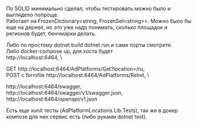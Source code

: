 ﻿По SOLID минимально сделал, чтобы тестировать можно было и выглядело попроще.\
Работает на FrozenDictionary<string, FrozenSet\<string\>>. Можно было бы еще на дереве, но это уже надо понимать, сколько площадок и регионов будет, бенчмарки делать.

Либо по простому dotnet build dotnet run и сами порты смотрите.\
Либо docker-compose up, для хоста будет \
http://localhost:6464, \

GET http://localhost:6464/AdPlatforms/Get?location=/ru, \
POST с formfile http://localhost:6464/AdPlatforms/ReInit, \

http://localhost:6464/swagger, \
http://localhost:6464/swagger/v1/swagger.json, \
http://localhost:6464/openapi/v1.json

Есть еще xunit тесты (AdPlatformLocations.Lib.Tests), так же в докер композе для них сервис есть (либо руками dotnet test).
